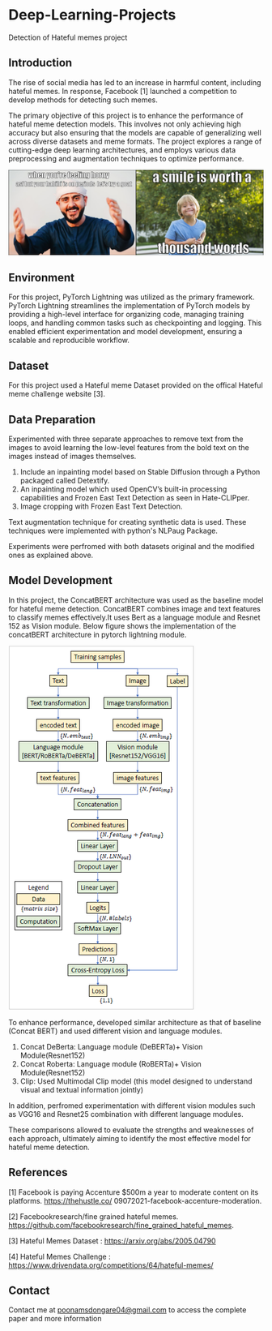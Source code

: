 # Deep-Learning-Projects
Detection of Hateful memes project
## Introduction
The rise of social media has led to an increase in harmful content, including hateful memes. In response, Facebook [1] launched a competition to develop methods for detecting such memes.

The primary objective of this project is to enhance the performance of hateful meme detection models. This involves not only achieving high accuracy but also ensuring that the models are capable of generalizing well across diverse datasets and meme formats. The project explores a range of cutting-edge deep learning architectures, and employs various data preprocessing and augmentation techniques to optimize performance. 

![meme_example](Images/example_memes.png)

## Environment
For this project, PyTorch Lightning was utilized as the primary framework. PyTorch Lightning streamlines the implementation of PyTorch models by providing a high-level interface for organizing code, managing training loops, and handling common tasks such as checkpointing and logging. This enabled efficient experimentation and model development, ensuring a scalable and reproducible workflow.
## Dataset
For this project used a Hateful meme Dataset provided on the offical Hateful meme challenge website [3].

## Data Preparation
Experimented with three separate approaches to remove text from the images to avoid learning the low-level features from the bold text on the images instead of images themselves.
1. Include an inpainting model based on Stable Diffusion through a Python packaged called Detextify.
2. An inpainting model which used OpenCV’s built-in processing capabilities and Frozen East Text Detection as seen in Hate-CLIPper.
3. Image cropping with Frozen East Text Detection.

Text augmentation technique for creating synthetic data is used. These techniques were implemented with python's NLPaug Package.

Experiments were perfromed with both datasets original and the modified ones as explained above.

## Model Development
In this project, the ConcatBERT architecture was used as the baseline model for hateful meme detection. ConcatBERT combines image and text features to classify memes effectively.It uses Bert as a language module and Resnet 152 as Vision module.
Below figure shows the implementation of the concatBERT architecture in pytorch lightning module. 

![architecture](Images/architecture.png)

To enhance performance, developed similar architecture as that of baseline (Concat BERT) and used different vision and language modules.
1. Concat DeBerta: Language module (DeBERTa)+ Vision Module(Resnet152)
2. Concat Roberta: Language module (RoBERTa)+ Vision Module(Resnet152) 
3. Clip: Used Multimodal Clip model (this model designed to understand visual and textual information jointly)

In addition, perfromed experimentation with different vision modules such as VGG16 and Resnet25 combination with different language modules.

These comparisons allowed to evaluate the strengths and weaknesses of each approach, ultimately aiming to identify the most effective model for hateful meme detection.
## References
[1] Facebook is paying Accenture $500m a year to moderate content on its platforms. https://thehustle.co/
09072021-facebook-accenture-moderation.

[2] Facebookresearch/fine grained hateful memes. https://github.com/facebookresearch/fine_grained_hateful_memes.

[3] Hateful Memes Dataset : https://arxiv.org/abs/2005.04790

[4] Hateful Memes Challenge : https://www.drivendata.org/competitions/64/hateful-memes/

## Contact
Contact me at poonamsdongare04@gmail.com to access the complete paper and more information